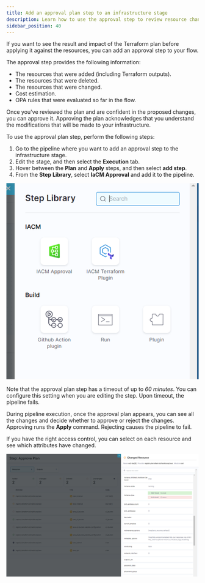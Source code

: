 ```yaml
---
title: Add an approval plan step to an infrastructure stage
description: Learn how to use the approval step to review resource changes before applying them.
sidebar_position: 40
---
```


If you want to see the result and impact of the Terraform plan before applying it against the resources, you can add an approval step to your flow. 

The approval step provides the following information:

*  The resources that were added (including Terraform outputs).
*  The resources that were deleted.
*  The resources that were changed.
*  Cost estimation.
*  OPA rules that were evaluated so far in the flow.

Once you've reviewed the plan and are confident in the proposed changes, you can approve it. Approving the plan acknowledges that you understand the modifications that will be made to your infrastructure.

To use the approval plan step, perform the following steps:

1. Go to the pipeline where you want to add an approval step to the infrastructure stage.
2. Edit the stage, and then select the **Execution** tab.
3. Hover between the **Plan** and **Apply** steps, and then select **add step**.
4. From the **Step Library**, select **IaCM Approval** and add it to the pipeline. 

![Resources](./static/add-approval-step.png)

Note that the approval plan step has a timeout of up to *60 minutes*. You can configure this setting when you are editing the step. Upon timeout, the pipeline fails.

During pipeline execution, once the approval plan appears, you can see all the changes and decide whether to approve or reject the changes. Approving runs the **Apply** command. Rejecting causes the pipeline to fail.

If you have the right access control, you can select on each resource and see which attributes have changed. 

![Resources](./static/approval-runtime.png)
